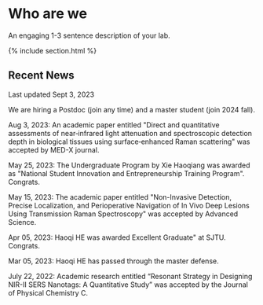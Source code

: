 ---
---

# Who are we

An engaging 1-3 sentence description of your lab.

{% include section.html %}

## Recent News

Last updated Sept 3, 2023

We are hiring a Postdoc (join any time) and a master student (join 2024 fall). 

Aug 3, 2023: An academic paper entitled "Direct and quantitative assessments of near‑infrared light attenuation and spectroscopic detection depth in biological tissues using surface‑enhanced Raman scattering" was accepted by MED-X journal.

May 25, 2023: The Undergraduate Program by Xie Haoqiang was awarded as "National Student Innovation and Entrepreneurship Training Program". Congrats.

May 15, 2023: The academic paper entitled "Non-Invasive Detection, Precise Localization, and Perioperative Navigation of In Vivo Deep Lesions Using Transmission Raman Spectroscopy" was accepted by Advanced Science.

Apr 05, 2023: Haoqi HE was awarded Excellent Graduate" at SJTU. Congrats.

Mar 05, 2023: Haoqi HE has passed through the master defense. 

July 22, 2022: Academic research entitled “Resonant Strategy in Designing NIR-II SERS Nanotags: A Quantitative Study” was accepted by the Journal of Physical Chemistry C.
